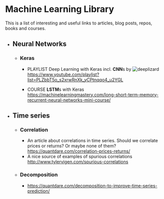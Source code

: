 # Machine Learning Library
This is a list of interesting and useful links to articles, blog posts, repos, books and courses.

* ## Neural Networks
  * ### Keras
    * PLAYLIST Deep Learning with Keras incl. **CNN**s by ![deeplizard](https://www.youtube.com/channel/UC4UJ26WkceqONNF5S26OiVw)
    <br>https://www.youtube.com/playlist?list=PLZbbT5o_s2xrwRnXk_yCPtnqqo4_u2YGL
    
    * COURSE **LSTM**s with Keras
    <br>https://machinelearningmastery.com/long-short-term-memory-recurrent-neural-networks-mini-course/

* ## Time series
  * ### Correlation
    * An article about correlations in time series. Should we correlate prices or returns? Or maybe none of them?
    <br>https://quantdare.com/correlation-prices-returns/
    * A nice source of examples of spurious correlations
    <br>http://www.tylervigen.com/spurious-correlations
  * ### Decomposition
    * https://quantdare.com/decomposition-to-improve-time-series-prediction/
